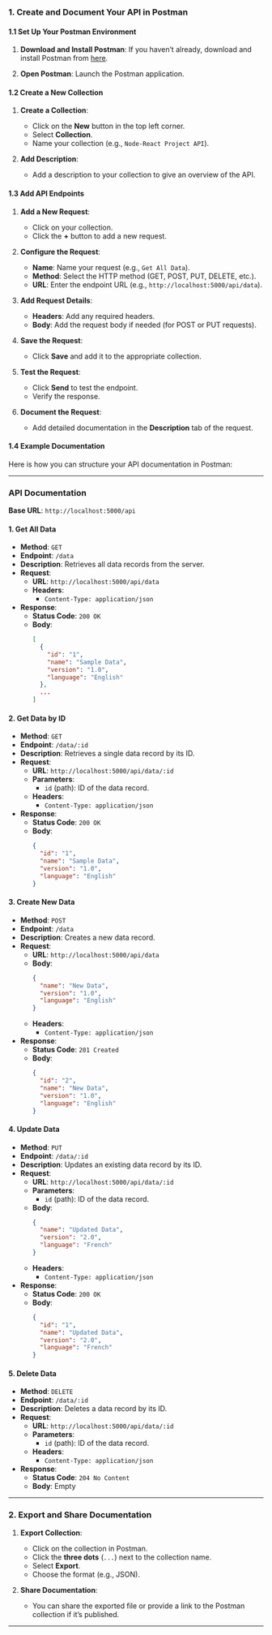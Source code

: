 ### 1. **Create and Document Your API in Postman**

#### **1.1 Set Up Your Postman Environment**

1. **Download and Install Postman**: If you haven’t already, download and install Postman from [here](https://www.postman.com/downloads/).

2. **Open Postman**: Launch the Postman application.

#### **1.2 Create a New Collection**

1. **Create a Collection**:
   - Click on the **New** button in the top left corner.
   - Select **Collection**.
   - Name your collection (e.g., `Node-React Project API`).

2. **Add Description**:
   - Add a description to your collection to give an overview of the API.

#### **1.3 Add API Endpoints**

1. **Add a New Request**:
   - Click on your collection.
   - Click the **+** button to add a new request.

2. **Configure the Request**:
   - **Name**: Name your request (e.g., `Get All Data`).
   - **Method**: Select the HTTP method (GET, POST, PUT, DELETE, etc.).
   - **URL**: Enter the endpoint URL (e.g., `http://localhost:5000/api/data`).

3. **Add Request Details**:
   - **Headers**: Add any required headers.
   - **Body**: Add the request body if needed (for POST or PUT requests).

4. **Save the Request**:
   - Click **Save** and add it to the appropriate collection.

5. **Test the Request**:
   - Click **Send** to test the endpoint.
   - Verify the response.

6. **Document the Request**:
   - Add detailed documentation in the **Description** tab of the request.

#### **1.4 Example Documentation**

Here is how you can structure your API documentation in Postman:

---

### **API Documentation**

**Base URL**: `http://localhost:5000/api`

#### **1. Get All Data**

- **Method**: `GET`
- **Endpoint**: `/data`
- **Description**: Retrieves all data records from the server.
- **Request**:
  - **URL**: `http://localhost:5000/api/data`
  - **Headers**:
    - `Content-Type: application/json`
- **Response**:
  - **Status Code**: `200 OK`
  - **Body**:
    ```json
    [
      {
        "id": "1",
        "name": "Sample Data",
        "version": "1.0",
        "language": "English"
      },
      ...
    ]
    ```

#### **2. Get Data by ID**

- **Method**: `GET`
- **Endpoint**: `/data/:id`
- **Description**: Retrieves a single data record by its ID.
- **Request**:
  - **URL**: `http://localhost:5000/api/data/:id`
  - **Parameters**:
    - `id` (path): ID of the data record.
  - **Headers**:
    - `Content-Type: application/json`
- **Response**:
  - **Status Code**: `200 OK`
  - **Body**:
    ```json
    {
      "id": "1",
      "name": "Sample Data",
      "version": "1.0",
      "language": "English"
    }
    ```

#### **3. Create New Data**

- **Method**: `POST`
- **Endpoint**: `/data`
- **Description**: Creates a new data record.
- **Request**:
  - **URL**: `http://localhost:5000/api/data`
  - **Body**:
    ```json
    {
      "name": "New Data",
      "version": "1.0",
      "language": "English"
    }
    ```
  - **Headers**:
    - `Content-Type: application/json`
- **Response**:
  - **Status Code**: `201 Created`
  - **Body**:
    ```json
    {
      "id": "2",
      "name": "New Data",
      "version": "1.0",
      "language": "English"
    }
    ```

#### **4. Update Data**

- **Method**: `PUT`
- **Endpoint**: `/data/:id`
- **Description**: Updates an existing data record by its ID.
- **Request**:
  - **URL**: `http://localhost:5000/api/data/:id`
  - **Parameters**:
    - `id` (path): ID of the data record.
  - **Body**:
    ```json
    {
      "name": "Updated Data",
      "version": "2.0",
      "language": "French"
    }
    ```
  - **Headers**:
    - `Content-Type: application/json`
- **Response**:
  - **Status Code**: `200 OK`
  - **Body**:
    ```json
    {
      "id": "1",
      "name": "Updated Data",
      "version": "2.0",
      "language": "French"
    }
    ```

#### **5. Delete Data**

- **Method**: `DELETE`
- **Endpoint**: `/data/:id`
- **Description**: Deletes a data record by its ID.
- **Request**:
  - **URL**: `http://localhost:5000/api/data/:id`
  - **Parameters**:
    - `id` (path): ID of the data record.
  - **Headers**:
    - `Content-Type: application/json`
- **Response**:
  - **Status Code**: `204 No Content`
  - **Body**: Empty

---

### 2. **Export and Share Documentation**

1. **Export Collection**:
   - Click on the collection in Postman.
   - Click the **three dots** (`...`) next to the collection name.
   - Select **Export**.
   - Choose the format (e.g., JSON).

2. **Share Documentation**:
   - You can share the exported file or provide a link to the Postman collection if it’s published.

---
